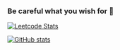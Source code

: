 ### Be careful what you wish for 🌚

[![Leetcode Stats](https://leetcard.jacoblin.cool/ahushh)](https://leetcode.com/ahushh/)

[![GitHub stats](https://github-readme-stats.vercel.app/api?username=ahushh)](https://github.com/ahushh/github-readme-stats)

<!--
[![Top Langs](https://github-readme-stats.vercel.app/api/top-langs/?username=ahushh)](https://github.com/ahushh/github-readme-stats)

**ahushh/ahushh** is a ✨ _special_ ✨ repository because its `README.md` (this file) appears on your GitHub profile.

Here are some ideas to get you started:

- 🔭 I’m currently working on ...
- 🌱 I’m currently learning ...
- 👯 I’m looking to collaborate on ...
- 🤔 I’m looking for help with ...
- 💬 Ask me about ...
- 📫 How to reach me: ...
- 😄 Pronouns: ...
- ⚡ Fun fact: ...
-->
